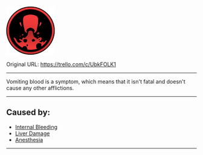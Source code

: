 ![tile015(1).png\|200](./Vomiting%20Blood%20-%20Attachments/6718845db30472d958dd7bb1.png)

Original URL: https://trello.com/c/UbkFOLK1

---

Vomiting blood is a symptom, which means that it isn't fatal and doesn't cause any other afflictions.

---

## Caused by:

- [Internal Bleeding](../Torso/Internal%20Bleeding.md)
- [Liver Damage](../Torso/Liver%20Damage.md)
- [Anesthesia](../Torso/Anesthesia.md)

---

